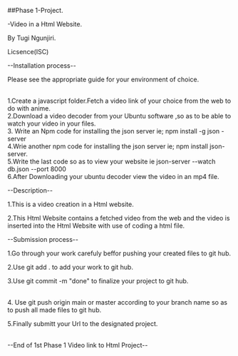 ##Phase 1-Project.

-Video in a Html Website.

By Tugi Ngunjiri.

Licsence(ISC)


--Installation process--

Please see the appropriate guide for your environment of choice.

<br>
1.Create a javascript folder.Fetch a video link of your choice from the web  to do with anime.

<br>
2.Download a video decoder from your Ubuntu software ,so as to be able to watch your video in your files.

<br>
3. Write an Npm code for installing the json server ie; npm install -g json -server

<br>
4.Wrie another npm code for installing the json server ie; npm install json- server.

<br>
5.Write the last code so as to view your website ie  json-server --watch db.json --port 8000

<br>
6.After Downloading your ubuntu decoder view the video in an mp4 file.


--Description--

1.This is a video creation in a Html website.

2.This Html Website contains a fetched video from the web and the video is inserted into the Html Website with use of coding a html file.

--Submission process--

1.Go through your work carefuly beffor pushing your created files to git hub.


2.Use git add .  to add your work to git hub.


3.Use git commit -m "done" to finalize your project to git hub.

<br>
4. Use git push origin main or master according to your branch name so as to push all  made files to git hub.


5.Finally submitt your Url to the designated project.

<br>
         --End of 1st Phase 1 Video link to Html Project--